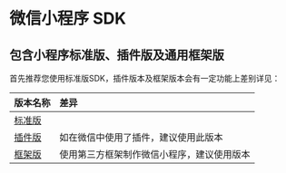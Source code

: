 # 微信小程序 SDK

## 包含小程序标准版、插件版及通用框架版

首先推荐您使用标准版SDK，插件版本及框架版本会有一定功能上差别详见：

| 版本名称 | 差异 |
| :--- | :--- |
| [标准版](wxsdk.md) |  |
| [插件版](https://docs.analysys.cn/ark/integration/sdk/wx/wxsdkplugin) | 如在微信中使用了插件，建议使用此版本 |
| [框架版](https://docs.analysys.cn/ark/integration/sdk/wx/wxsdkcustom) | 使用第三方框架制作微信小程序，建议使用版本 |

